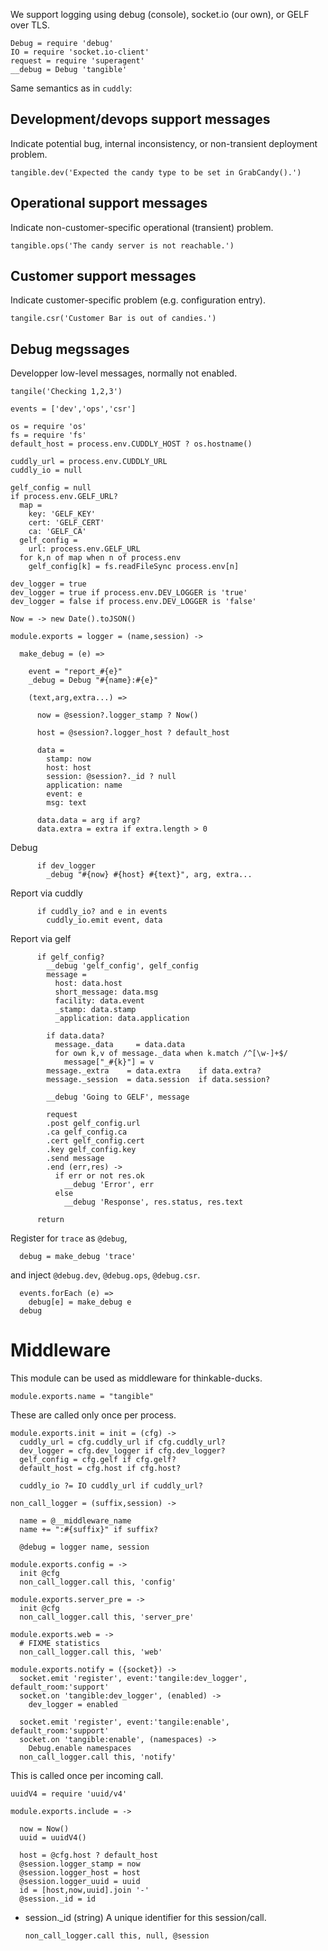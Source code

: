 We support logging using debug (console), socket.io (our own), or GELF over TLS.

    Debug = require 'debug'
    IO = require 'socket.io-client'
    request = require 'superagent'
    __debug = Debug 'tangible'

Same semantics as in `cuddly`:

Development/devops support messages
-----------------------------------

Indicate potential bug, internal inconsistency, or non-transient deployment problem.

```
tangible.dev('Expected the candy type to be set in GrabCandy().')
```

Operational support messages
----------------------------

Indicate non-customer-specific operational (transient) problem.

```
tangible.ops('The candy server is not reachable.')
```

Customer support messages
-------------------------

Indicate customer-specific problem (e.g. configuration entry).

```
tangile.csr('Customer Bar is out of candies.')
```

Debug megssages
---------------

Developper low-level messages, normally not enabled.

```
tangile('Checking 1,2,3')
```


    events = ['dev','ops','csr']

    os = require 'os'
    fs = require 'fs'
    default_host = process.env.CUDDLY_HOST ? os.hostname()

    cuddly_url = process.env.CUDDLY_URL
    cuddly_io = null

    gelf_config = null
    if process.env.GELF_URL?
      map =
        key: 'GELF_KEY'
        cert: 'GELF_CERT'
        ca: 'GELF_CA'
      gelf_config =
        url: process.env.GELF_URL
      for k,n of map when n of process.env
        gelf_config[k] = fs.readFileSync process.env[n]

    dev_logger = true
    dev_logger = true if process.env.DEV_LOGGER is 'true'
    dev_logger = false if process.env.DEV_LOGGER is 'false'

    Now = -> new Date().toJSON()

    module.exports = logger = (name,session) ->

      make_debug = (e) =>

        event = "report_#{e}"
        _debug = Debug "#{name}:#{e}"

        (text,arg,extra...) =>

          now = @session?.logger_stamp ? Now()

          host = @session?.logger_host ? default_host

          data =
            stamp: now
            host: host
            session: @session?._id ? null
            application: name
            event: e
            msg: text

          data.data = arg if arg?
          data.extra = extra if extra.length > 0

Debug

          if dev_logger
            _debug "#{now} #{host} #{text}", arg, extra...

Report via cuddly

          if cuddly_io? and e in events
            cuddly_io.emit event, data

Report via gelf

          if gelf_config?
            __debug 'gelf_config', gelf_config
            message =
              host: data.host
              short_message: data.msg
              facility: data.event
              _stamp: data.stamp
              _application: data.application

            if data.data?
              message._data     = data.data
              for own k,v of message._data when k.match /^[\w-]+$/
                message["_#{k}"] = v
            message._extra    = data.extra    if data.extra?
            message._session  = data.session  if data.session?

            __debug 'Going to GELF', message

            request
            .post gelf_config.url
            .ca gelf_config.ca
            .cert gelf_config.cert
            .key gelf_config.key
            .send message
            .end (err,res) ->
              if err or not res.ok
                __debug 'Error', err
              else
                __debug 'Response', res.status, res.text

          return

Register for `trace` as `@debug`,

      debug = make_debug 'trace'

and inject `@debug.dev`, `@debug.ops`, `@debug.csr`.

      events.forEach (e) =>
        debug[e] = make_debug e
      debug

Middleware
==========

This module can be used as middleware for thinkable-ducks.

    module.exports.name = "tangible"

These are called only once per process.

    module.exports.init = init = (cfg) ->
      cuddly_url = cfg.cuddly_url if cfg.cuddly_url?
      dev_logger = cfg.dev_logger if cfg.dev_logger?
      gelf_config = cfg.gelf if cfg.gelf?
      default_host = cfg.host if cfg.host?

      cuddly_io ?= IO cuddly_url if cuddly_url?

    non_call_logger = (suffix,session) ->

      name = @__middleware_name
      name += ":#{suffix}" if suffix?

      @debug = logger name, session

    module.exports.config = ->
      init @cfg
      non_call_logger.call this, 'config'

    module.exports.server_pre = ->
      init @cfg
      non_call_logger.call this, 'server_pre'

    module.exports.web = ->
      # FIXME statistics
      non_call_logger.call this, 'web'

    module.exports.notify = ({socket}) ->
      socket.emit 'register', event:'tangile:dev_logger', default_room:'support'
      socket.on 'tangible:dev_logger', (enabled) ->
        dev_logger = enabled

      socket.emit 'register', event:'tangile:enable', default_room:'support'
      socket.on 'tangible:enable', (namespaces) ->
        Debug.enable namespaces
      non_call_logger.call this, 'notify'

This is called once per incoming call.

    uuidV4 = require 'uuid/v4'

    module.exports.include = ->

      now = Now()
      uuid = uuidV4()

      host = @cfg.host ? default_host
      @session.logger_stamp = now
      @session.logger_host = host
      @session.logger_uuid = uuid
      id = [host,now,uuid].join '-'
      @session._id = id

* session._id (string) A unique identifier for this session/call.

      non_call_logger.call this, null, @session
